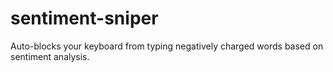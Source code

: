 # sentiment-sniper
Auto-blocks your keyboard from typing negatively charged words based on sentiment analysis.
